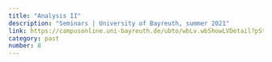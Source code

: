 ```yaml
---
title: "Analysis II"
description: "Seminars | University of Bayreuth, summer 2021"
link: https://campusonline.uni-bayreuth.de/ubto/wbLv.wbShowLVDetail?pStpSpNr=283691
category: past
number: 8
---
```

